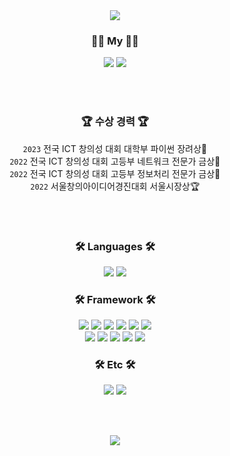 <!-- Main Color : 008d62, 00b07b -->
<div align="center">
<img src="https://capsule-render.vercel.app/api?type=waving&color=008d62&height=180&section=header&text=kkuing&fontSize=50&animation=fadeIn&fontAlignY=45&fontColor=00b07b"/>

 <h3>🙋‍♂️ My 🙋‍♂️</h3>
  <a href="https://www.youtube.com/channel/UCzIUIJ2NLY_AC-XhNWwcP2g"><img src="https://img.shields.io/badge/Youtube-%23FF0000.svg?style=for-the-badge&logo=YouTube&logoColor=white"></a>
  <a href="https://www.instagram.com/kku_ing._.04"><img src="https://img.shields.io/badge/Instagram-E4405F?style=for-the-badge&logo=Instagram&logoColor=white"></a>
  
<br><br>
    
  <h3>🏆 수상 경력 🏆</h3> 
  
`2023` 전국 ICT 창의성 대회 대학부 파이썬 장려상🏅   
`2022` 전국 ICT 창의성 대회 고등부 네트워크 전문가 금상🏅  
`2022` 전국 ICT 창의성 대회 고등부 정보처리 전문가 금상🏅  
`2022` 서울창의아이디어경진대회 서울시장상🏆  
  
<br><br>

  <h3>🛠 Languages 🛠</h3>
<img src="https://img.shields.io/badge/python-3670A0?style=for-the-badge&logo=python&logoColor=ffdd54"/>
<img src="https://img.shields.io/badge/c%23-%23239120.svg?style=for-the-badge&logo=c-sharp&logoColor=white"/>
  
  <h3>🛠 Framework 🛠</h3>
<img src="https://img.shields.io/badge/unity-%23000000.svg?style=for-the-badge&logo=unity&logoColor=white"/>
<img src="https://img.shields.io/badge/Anaconda-%2344A833.svg?style=for-the-badge&logo=anaconda&logoColor=white"/>
<img src="https://img.shields.io/badge/Keras-%23D00000.svg?style=for-the-badge&logo=Keras&logoColor=white"/>
<img src="https://img.shields.io/badge/Matplotlib-%23ffffff.svg?style=for-the-badge&logo=Matplotlib&logoColor=black"/>
<img src="https://img.shields.io/badge/numpy-%23013243.svg?style=for-the-badge&logo=numpy&logoColor=white"/>
<img src="https://img.shields.io/badge/pandas-%23150458.svg?style=for-the-badge&logo=pandas&logoColor=white"/> <br>
<img src="https://img.shields.io/badge/Plotly-%233F4F75.svg?style=for-the-badge&logo=plotly&logoColor=white"/>
<img src="https://img.shields.io/badge/PyTorch-%23EE4C2C.svg?style=for-the-badge&logo=PyTorch&logoColor=white"/>
<img src="https://img.shields.io/badge/scikit--learn-%23F7931E.svg?style=for-the-badge&logo=scikit-learn&logoColor=white"/>
<img src="https://img.shields.io/badge/SciPy-%230C55A5.svg?style=for-the-badge&logo=scipy&logoColor=%white"/>
<img src="https://img.shields.io/badge/TensorFlow-%23FF6F00.svg?style=for-the-badge&logo=TensorFlow&logoColor=white"/>
  
  <h3>🛠 Etc 🛠</h3>
<img src="https://img.shields.io/badge/Visual%20Studio%20Code-0078d7.svg?style=for-the-badge&logo=visual-studio-code&logoColor=white"/>
<img src="https://img.shields.io/badge/pycharm-143?style=for-the-badge&logo=pycharm&logoColor=black&color=black&labelColor=green"/>

  
<br><br>
    
<img src="https://capsule-render.vercel.app/api?type=waving&color=008d62&height=100&section=footer"/>

